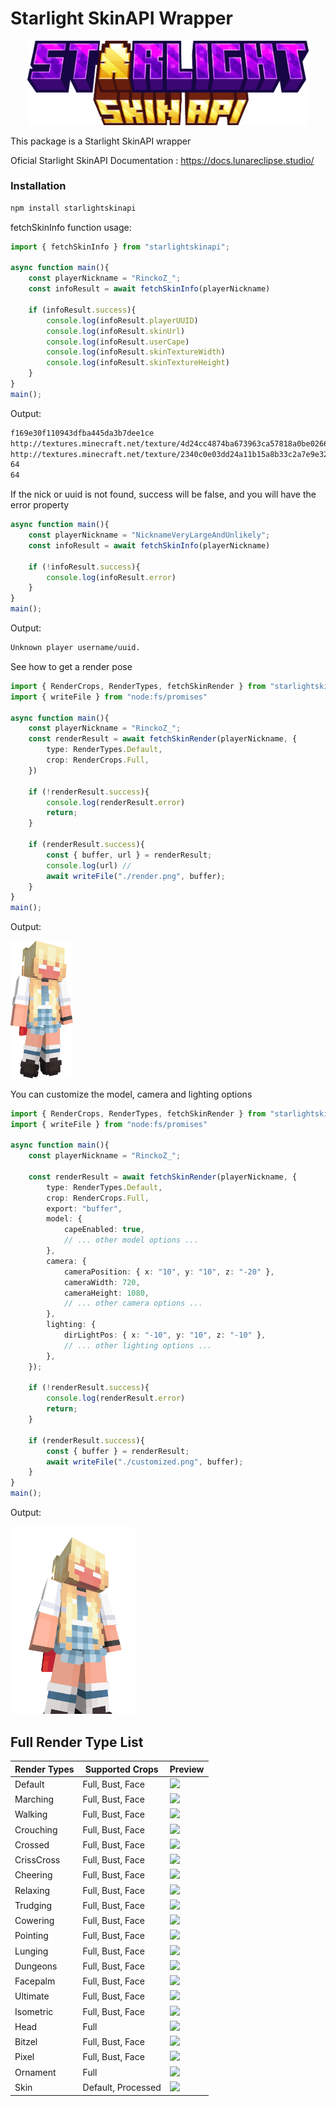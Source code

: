 # Starlight SkinAPI Wrapper
<p align="center">
    <img src="./assets/images/logo.png" width=450>
</p>

This package is a Starlight SkinAPI wrapper

Oficial Starlight SkinAPI Documentation : https://docs.lunareclipse.studio/

### Installation
```bash
npm install starlightskinapi
```

fetchSkinInfo function usage:
```ts
import { fetchSkinInfo } from "starlightskinapi";

async function main(){
    const playerNickname = "RinckoZ_";
    const infoResult = await fetchSkinInfo(playerNickname)

    if (infoResult.success){
        console.log(infoResult.playerUUID)
        console.log(infoResult.skinUrl)
        console.log(infoResult.userCape)
        console.log(infoResult.skinTextureWidth)
        console.log(infoResult.skinTextureHeight)
    }
}
main();
```
Output:
```bash
f169e30f110943dfba445da3b7dee1ce
http://textures.minecraft.net/texture/4d24cc4874ba673963ca57818a0be02666aa80f4747d00b45571e380ed9b54f7
http://textures.minecraft.net/texture/2340c0e03dd24a11b15a8b33c2a7e9e32abb2051b2481d0ba7defd635ca7a933
64
64
```

If the nick or uuid is not found, success will be false, and you will have the error property
```ts
async function main(){
    const playerNickname = "NicknameVeryLargeAndUnlikely";
    const infoResult = await fetchSkinInfo(playerNickname)

    if (!infoResult.success){
        console.log(infoResult.error)
    }
}
main();
```

Output: 
```bash
Unknown player username/uuid.
```

See how to get a render pose

```ts
import { RenderCrops, RenderTypes, fetchSkinRender } from "starlightskinapi";
import { writeFile } from "node:fs/promises"

async function main(){
    const playerNickname = "RinckoZ_";
    const renderResult = await fetchSkinRender(playerNickname, {
        type: RenderTypes.Default,
        crop: RenderCrops.Full,
    })

    if (!renderResult.success){
        console.log(renderResult.error)
        return;
    }

    if (renderResult.success){
        const { buffer, url } = renderResult;
        console.log(url) // 
        await writeFile("./render.png", buffer);
    }
}
main();
```
Output:

<img src="assets/images/render.png" width=100>

You can customize the model, camera and lighting options

```ts
import { RenderCrops, RenderTypes, fetchSkinRender } from "starlightskinapi";
import { writeFile } from "node:fs/promises"

async function main(){
    const playerNickname = "RinckoZ_";

    const renderResult = await fetchSkinRender(playerNickname, {
        type: RenderTypes.Default,
        crop: RenderCrops.Full,
        export: "buffer",
        model: {
            capeEnabled: true,
            // ... other model options ...
        },
        camera: {
            cameraPosition: { x: "10", y: "10", z: "-20" },
            cameraWidth: 720,
            cameraHeight: 1080,
            // ... other camera options ...
        },
        lighting: {
            dirLightPos: { x: "-10", y: "10", z: "-10" },
            // ... other lighting options ...
        },
    });

    if (!renderResult.success){
        console.log(renderResult.error)
        return;
    }

    if (renderResult.success){
        const { buffer } = renderResult;
        await writeFile("./customized.png", buffer);
    }
}
main();
```

Output:

<img src="assets/images/customized.png" width=200>


## Full Render Type List

| Render Types | Supported Crops | Preview |
| ------------ | --------------- | ------- |
| Default | Full, Bust, Face | <img src="https://starlightskins.lunareclipse.studio/skin-render/default/RinckoZ_/full" width=40> |
| Marching | Full, Bust, Face | <img src="https://starlightskins.lunareclipse.studio/skin-render/marching/RinckoZ_/full" width=40> |
| Walking | Full, Bust, Face | <img src="https://starlightskins.lunareclipse.studio/skin-render/walking/RinckoZ_/full" width=40> |
| Crouching | Full, Bust, Face | <img src="https://starlightskins.lunareclipse.studio/skin-render/crouching/RinckoZ_/full" width=40> |
| Crossed | Full, Bust, Face | <img src="https://starlightskins.lunareclipse.studio/skin-render/crossed/RinckoZ_/full" width=40> |
| CrissCross| Full, Bust, Face | <img src="https://starlightskins.lunareclipse.studio/skin-render/criss_cross/RinckoZ_/full" width=40> |
| Cheering| Full, Bust, Face | <img src="https://starlightskins.lunareclipse.studio/skin-render/cheering/RinckoZ_/full" width=40> |
| Relaxing| Full, Bust, Face | <img src="https://starlightskins.lunareclipse.studio/skin-render/relaxing/RinckoZ_/full" width=40> |
| Trudging | Full, Bust, Face | <img src="https://starlightskins.lunareclipse.studio/skin-render/trudging/RinckoZ_/full" width=40> |
| Cowering| Full, Bust, Face | <img src="https://starlightskins.lunareclipse.studio/skin-render/cowering/RinckoZ_/full" width=40> |
| Pointing| Full, Bust, Face | <img src="https://starlightskins.lunareclipse.studio/skin-render/pointing/RinckoZ_/full" width=40> |
| Lunging| Full, Bust, Face | <img src="https://starlightskins.lunareclipse.studio/skin-render/lunging/RinckoZ_/full" width=40> |
| Dungeons| Full, Bust, Face | <img src="https://starlightskins.lunareclipse.studio/skin-render/dungeons/RinckoZ_/full" width=40> |
| Facepalm| Full, Bust, Face | <img src="https://starlightskins.lunareclipse.studio/skin-render/facepalm/RinckoZ_/full" width=40> |
| Ultimate| Full, Bust, Face | <img src="https://starlightskins.lunareclipse.studio/skin-render/ultimate/RinckoZ_/full" width=40> |
| Isometric| Full, Bust, Face | <img src="https://starlightskins.lunareclipse.studio/skin-render/isometric/RinckoZ_/full" width=40> |
| Head| Full | <img src="https://starlightskins.lunareclipse.studio/skin-render/head/RinckoZ_/full" width=40> |
| Bitzel| Full, Bust, Face | <img src="https://starlightskins.lunareclipse.studio/skin-render/bitzel/RinckoZ_/full" width=40> |
| Pixel| Full, Bust, Face | <img src="https://starlightskins.lunareclipse.studio/skin-render/pixel/RinckoZ_/full" width=40> |
| Ornament| Full | <img src="https://starlightskins.lunareclipse.studio/skin-render/ornament/RinckoZ_/full" width=40> |
| Skin| Default, Processed | <img src="https://starlightskins.lunareclipse.studio/skin-render/skin/RinckoZ_/default" width=40> |
